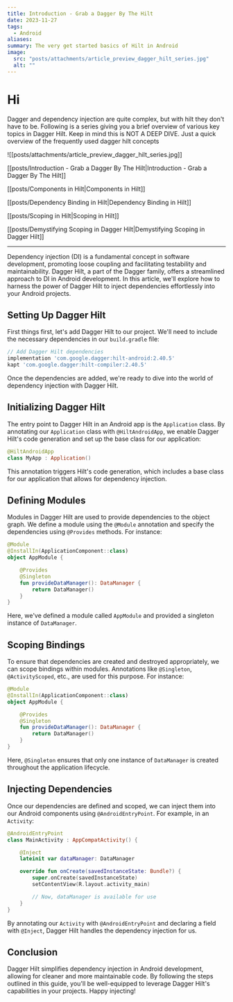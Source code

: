 ```yaml
---
title: Introduction - Grab a Dagger By The Hilt
date: 2023-11-27
tags:
  - Android
aliases: 
summary: The very get started basics of Hilt in Android
image:
  src: "posts/attachments/article_preview_dagger_hilt_series.jpg"
  alt: ""
---
```

# Hi
Dagger and dependency injection are quite complex, but with hilt they don't have to be. Following is a series giving you a brief overview of various key topics in Dagger Hilt. Keep in mind this is NOT A DEEP DIVE. Just a quick overview of the frequently used dagger hilt concepts


![[posts/attachments/article_preview_dagger_hilt_series.jpg]]


[[posts/Introduction - Grab a Dagger By The Hilt|Introduction - Grab a Dagger By The Hilt]]

[[posts/Components in Hilt|Components in Hilt]]

[[posts/Dependency Binding in Hilt|Dependency Binding in Hilt]]

[[posts/Scoping in Hilt|Scoping in Hilt]]

[[posts/Demystifying Scoping in Dagger Hilt|Demystifying Scoping in Dagger Hilt]]



---




Dependency injection (DI) is a fundamental concept in software development, promoting loose coupling and facilitating testability and maintainability. Dagger Hilt, a part of the Dagger family, offers a streamlined approach to DI in Android development. In this article, we'll explore how to harness the power of Dagger Hilt to inject dependencies effortlessly into your Android projects.

## Setting Up Dagger Hilt

First things first, let's add Dagger Hilt to our project. We'll need to include the necessary dependencies in our `build.gradle` file:

```groovy
// Add Dagger Hilt dependencies
implementation 'com.google.dagger:hilt-android:2.40.5'
kapt 'com.google.dagger:hilt-compiler:2.40.5'
```

Once the dependencies are added, we're ready to dive into the world of dependency injection with Dagger Hilt.

## Initializing Dagger Hilt

The entry point to Dagger Hilt in an Android app is the `Application` class. By annotating our `Application` class with `@HiltAndroidApp`, we enable Dagger Hilt's code generation and set up the base class for our application:

```kotlin
@HiltAndroidApp
class MyApp : Application()
```

This annotation triggers Hilt's code generation, which includes a base class for our application that allows for dependency injection.

## Defining Modules

Modules in Dagger Hilt are used to provide dependencies to the object graph. We define a module using the `@Module` annotation and specify the dependencies using `@Provides` methods. For instance:

```kotlin
@Module
@InstallIn(ApplicationComponent::class)
object AppModule {

    @Provides
    @Singleton
    fun provideDataManager(): DataManager {
        return DataManager()
    }
}
```

Here, we've defined a module called `AppModule` and provided a singleton instance of `DataManager`.

## Scoping Bindings

To ensure that dependencies are created and destroyed appropriately, we can scope bindings within modules. Annotations like `@Singleton`, `@ActivityScoped`, etc., are used for this purpose. For instance:

```kotlin
@Module
@InstallIn(ApplicationComponent::class)
object AppModule {

    @Provides
    @Singleton
    fun provideDataManager(): DataManager {
        return DataManager()
    }
}
```

Here, `@Singleton` ensures that only one instance of `DataManager` is created throughout the application lifecycle.

## Injecting Dependencies

Once our dependencies are defined and scoped, we can inject them into our Android components using `@AndroidEntryPoint`. For example, in an `Activity`:

```kotlin
@AndroidEntryPoint
class MainActivity : AppCompatActivity() {

    @Inject
    lateinit var dataManager: DataManager

    override fun onCreate(savedInstanceState: Bundle?) {
        super.onCreate(savedInstanceState)
        setContentView(R.layout.activity_main)

        // Now, dataManager is available for use
    }
}
```

By annotating our `Activity` with `@AndroidEntryPoint` and declaring a field with `@Inject`, Dagger Hilt handles the dependency injection for us.

## Conclusion

Dagger Hilt simplifies dependency injection in Android development, allowing for cleaner and more maintainable code. By following the steps outlined in this guide, you'll be well-equipped to leverage Dagger Hilt's capabilities in your projects. Happy injecting!
